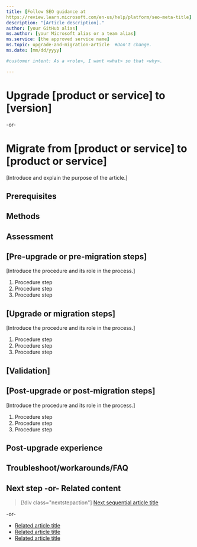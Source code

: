 ```yaml
---
title: [Follow SEO guidance at 
https://review.learn.microsoft.com/en-us/help/platform/seo-meta-title]
description: "[Article description]."
author: [your GitHub alias]
ms.author: [your Microsoft alias or a team alias]
ms.service: [the approved service name]
ms.topic: upgrade-and-migration-article  #Don't change.
ms.date: [mm/dd/yyyy]

#customer intent: As a <role>, I want <what> so that <why>.

---
```


<!-- --------------------------------------

- Use this template with pattern instructions for:

Upgrade and Migration

- Before you sign off or merge:

Remove all comments except the customer intent.

- Feedback:

https://aka.ms/patterns-feedback

-->

# Upgrade [product or service] to [version]

-or-

# Migrate from [product or service] to [product or service]

<!-- Required: Article headline - H1

Identify the products, services, and versions that
are used in the context or scenario that the
article describes.

-->

[Introduce and explain the purpose of the article.]

<!-- Required: Introductory paragraphs (no heading)

Write a brief introduction that can help the user determine 
whether the article is relevant for them and to describe the
upgrade and migration scenarios that the article covers.

Add a video or image that explains the process
at a high level, and indicate how long each step of the 
process takes.

-->

## Prerequisites

<!--Optional: Prerequisites - H2

If this section is needed, make "Prerequisites" your
first H2 in the article.

Use clear and unambiguous language, and use
an unordered list format. 

-->

## Methods

<!-- Optional: Methods or tools to use in the process - H2

If there are multiple ways to complete the steps in the 
process, include information about which method or tool 
to choose for each scenario. Use a table. Link to the 
steps for each method.

-->

## Assessment

<!-- Optional: Assessment to use before the process - H2

Add a checklist or a link to a tool that the user can use
to evaluate migration readiness. If it applies, recommend
pre-migration steps.

-->

## [Pre-upgrade or pre-migration steps]

<!-- Optional: Pre-upgrade or pre-migration steps - H2

As needed, include numbered steps describing what user should 
do before the upgrade or migration begins. Examples include planning, 
configuration, or backup steps. Test upgrades are 
another option.

-->

[Introduce the procedure and its role in the process.]

1. Procedure step
1. Procedure step
1. Procedure step

## [Upgrade or migration steps]

<!-- Required: Upgrade or migration steps - H2

Follow standard guidance for procedures or how-to articles 
to list the migration or upgrade steps. Organize the steps 
into H2 sections. Include code blocks, screenshots, and 
other images if needed.

-->

[Introduce the procedure and its role in the process.]

1. Procedure step
1. Procedure step
1. Procedure step

## [Validation]

<!-- Optional: Validation - H2

As needed, include text or a procedure to validate that 
the upgrade or migration process was successful.

-->

## [Post-upgrade or post-migration steps]

<!-- Optional: Post-upgrade or post-migration steps - H2

As needed, include any steps that the user should take after 
the upgrade or migration is complete, but before the service 
or product is available for use.

--->

[Introduce the procedure and its role in the process.]

1. Procedure step
1. Procedure step
1. Procedure step

## Post-upgrade experience

<!-- Optional: What to expect afterward - H2

Inform users about changes that they can expect in 
user-facing components after an upgrade or migration.

Include information that can help users solve
problems. If possible, provide links to training or
adoption content.

--->

## Troubleshoot/workarounds/FAQ

<!-- Optional: Troubleshooting information - H2

As needed, add information about troubleshooting and/or 
workarounds, and/or an FAQ.

You can provide troubleshooting and workarounds as ordered 
steps or text blocks. 

For FAQ, use H3s for the questions and blocks of text for 
the answers.

-->

## Next step -or- Related content

> [!div class="nextstepaction"]
> [Next sequential article title](link.md)

-or-

* [Related article title](link.md)
* [Related article title](link.md)
* [Related article title](link.md)

<!-- Optional: Next step or Related content - H2

Consider adding one of these H2 sections (not both):

A "Next step" section that uses 1 link in a blue box 
to point to a next, consecutive article in a sequence.

-or- 

A "Related content" section that lists links to 
1 to 3 articles the user might find helpful.

-->

<!--

Remove all comments except the customer intent
before you sign off or merge to the main branch.

-->
